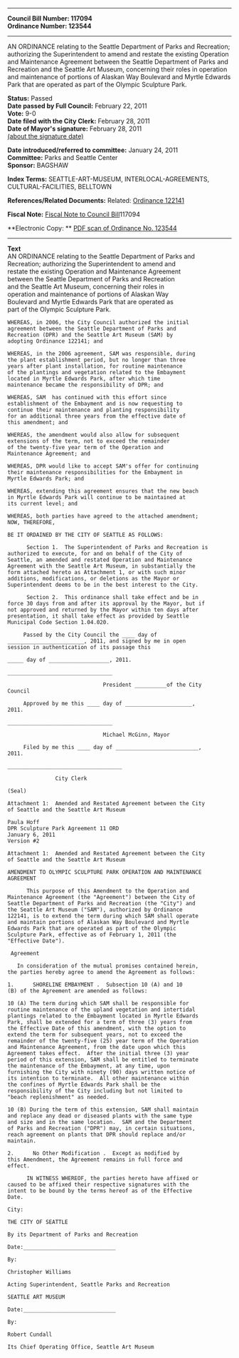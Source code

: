 * * * * *  
  
**Council Bill Number: [](#h0)[](#h2)117094**   
**Ordinance Number: 123544**  
  
* * * * *  
  
AN ORDINANCE relating to the Seattle Department of Parks and Recreation; authorizing the Superintendent to amend and restate the existing Operation and Maintenance Agreement between the Seattle Department of Parks and Recreation and the Seattle Art Museum, concerning their roles in operation and maintenance of portions of Alaskan Way Boulevard and Myrtle Edwards Park that are operated as part of the Olympic Sculpture Park.  
  
**Status:** Passed   
**Date passed by Full Council:** February 22, 2011   
**Vote:** 9-0   
**Date filed with the City Clerk:** February 28, 2011   
**Date of Mayor's signature:** February 28, 2011   
[(about the signature date)](/~public/approvaldate.htm)   
  
  
**Date introduced/referred to committee:** January 24, 2011   
**Committee:** Parks and Seattle Center   
**Sponsor:** BAGSHAW   
  
**Index Terms:** SEATTLE-ART-MUSEUM, INTERLOCAL-AGREEMENTS, CULTURAL-FACILITIES, BELLTOWN  
  
**References/Related Documents:** Related: [Ordinance 122141](http://clerk.ci.seattle.wa.us/~scripts/nph-brs.exe?s1=&s3=&s4=122141&s2=&s5=&Sect4=AND&l=20&Sect2=THESON&Sect3=PLURON&Sect5=CBORY&Sect6=HITOFF&d=ORDF&p=1&u=/~public/cbory.htm&r=1&f=G)  
  
**Fiscal Note:** [Fiscal Note to Council Bill](http://clerk.seattle.gov/~public/fnote/117094.htm)[](#h1)[](#h3)117094  
  
**Electronic Copy: ** [PDF scan of Ordinance No. 123544](/~archives/Ordinances/Ord_123544.pdf)  
  
* * * * *  
  
**Text**  
    AN ORDINANCE relating to the Seattle Department of Parks and  
    Recreation; authorizing the Superintendent to amend and  
    restate the existing Operation and Maintenance Agreement  
    between the Seattle Department of Parks and Recreation  
    and the Seattle Art Museum, concerning their roles in  
    operation and maintenance of portions of Alaskan Way  
    Boulevard and Myrtle Edwards Park that are operated as  
    part of the Olympic Sculpture Park.  
  
    WHEREAS, in 2006, the City Council authorized the initial  
    agreement between the Seattle Department of Parks and  
    Recreation (DPR) and the Seattle Art Museum (SAM) by  
    adopting Ordinance 122141; and  
  
    WHEREAS, in the 2006 agreement, SAM was responsible, during  
    the plant establishment period, but no longer than three  
    years after plant installation, for routine maintenance  
    of the plantings and vegetation related to the Embayment  
    located in Myrtle Edwards Park, after which time  
    maintenance became the responsibility of DPR; and  
  
    WHEREAS, SAM  has continued with this effort since  
    establishment of the Embayment and is now requesting to  
    continue their maintenance and planting responsibility  
    for an additional three years from the effective date of  
    this amendment; and  
  
    WHEREAS, the amendment would also allow for subsequent  
    extensions of the term, not to exceed the remainder  
    of the twenty-five year term of the Operation and  
    Maintenance Agreement; and  
  
    WHEREAS, DPR would like to accept SAM's offer for continuing  
    their maintenance responsibilities for the Embayment in  
    Myrtle Edwards Park; and  
  
    WHEREAS, extending this agreement ensures that the new beach  
    in Myrtle Edwards Park will continue to be maintained at  
    its current level; and  
  
    WHEREAS, both parties have agreed to the attached amendment;  
    NOW, THEREFORE,  
  
    BE IT ORDAINED BY THE CITY OF SEATTLE AS FOLLOWS:  
  
          Section 1.  The Superintendent of Parks and Recreation is  
    authorized to execute, for and on behalf of the City of  
    Seattle, an amended and restated Operation and Maintenance  
    Agreement with the Seattle Art Museum, in substantially the  
    form attached hereto as Attachment 1, or with such minor  
    additions, modifications, or deletions as the Mayor or  
    Superintendent deems to be in the best interest to the City.  
  
          Section 2.  This ordinance shall take effect and be in  
    force 30 days from and after its approval by the Mayor, but if  
    not approved and returned by the Mayor within ten days after  
    presentation, it shall take effect as provided by Seattle  
    Municipal Code Section 1.04.020.  
  
         Passed by the City Council the ____ day of  
    ________________________, 2011, and signed by me in open  
    session in authentication of its passage this  
  
    _____ day of ___________________, 2011.  
  
    _________________________________  
  
                                  President __________of the City  
    Council  
  
         Approved by me this ____ day of _____________________,  
    2011.  
  
    _________________________________  
  
                                  Michael McGinn, Mayor  
  
         Filed by me this ____ day of __________________________,  
    2011.  
  
    ____________________________________  
  
                   City Clerk  
  
    (Seal)  
  
    Attachment 1:  Amended and Restated Agreement between the City  
    of Seattle and the Seattle Art Museum  
  
    Paula Hoff  
    DPR Sculpture Park Agreement 11 ORD  
    January 6, 2011  
    Version #2  
  
    Attachment 1:  Amended and Restated Agreement between the City  
    of Seattle and the Seattle Art Museum  
  
    AMENDMENT TO OLYMPIC SCULPTURE PARK OPERATION AND MAINTENANCE  
    AGREEMENT  
  
          This purpose of this Amendment to the Operation and  
    Maintenance Agreement (the "Agreement") between the City of  
    Seattle Department of Parks and Recreation (the "City") and  
    the Seattle Art Museum ("SAM"), authorized by Ordinance  
    122141, is to extend the term during which SAM shall operate  
    and maintain portions of Alaskan Way Boulevard and Myrtle  
    Edwards Park that are operated as part of the Olympic  
    Sculpture Park, effective as of February 1, 2011 (the  
    "Effective Date").  
  
     Agreement   
  
       In consideration of the mutual promises contained herein,  
    the parties hereby agree to amend the Agreement as follows:  
  
    1.      SHORELINE EMBAYMENT .  Subsection 10 (A) and 10  
    (B) of the Agreement are amended as follows:  
  
    10 (A) The term during which SAM shall be responsible for  
    routine maintenance of the upland vegetation and intertidal  
    plantings related to the Embayment located in Myrtle Edwards  
    Park, shall be extended for a term of three (3) years from  
    the Effective Date of this amendment, with the option to  
    extend the term for subsequent years, not to exceed the  
    remainder of the twenty-five (25) year term of the Operation  
    and Maintenance Agreement, from the date upon which this  
    Agreement takes effect.  After the initial three (3) year  
    period of this extension, SAM shall be entitled to terminate  
    the maintenance of the Embayment, at any time, upon  
    furnishing the City with ninety (90) days written notice of  
    its intention to terminate.  All other maintenance within  
    the confines of Myrtle Edwards Park shall be the  
    responsibility of the City including but not limited to  
    "beach replenishment" as needed.  
  
    10 (B) During the term of this extension, SAM shall maintain  
    and replace any dead or diseased plants with the same type  
    and size and in the same location.  SAM and the Department  
    of Parks and Recreation ("DPR") may, in certain situations,  
    reach agreement on plants that DPR should replace and/or  
    maintain.  
  
    2.      No Other Modification .  Except as modified by  
    this Amendment, the Agreement remains in full force and  
    effect.  
  
          IN WITNESS WHEREOF, the parties hereto have affixed or  
    caused to be affixed their respective signatures with the  
    intent to be bound by the terms hereof as of the Effective  
    Date.  
  
    City:  
  
    THE CITY OF SEATTLE  
  
    By its Department of Parks and Recreation  
  
    Date:_____________________________  
  
    By:  
  
    Christopher Williams  
  
    Acting Superintendent, Seattle Parks and Recreation  
  
    SEATTLE ART MUSEUM  
  
    Date:_____________________________  
  
    By:  
  
    Robert Cundall  
  
    Its Chief Operating Office, Seattle Art Museum  
